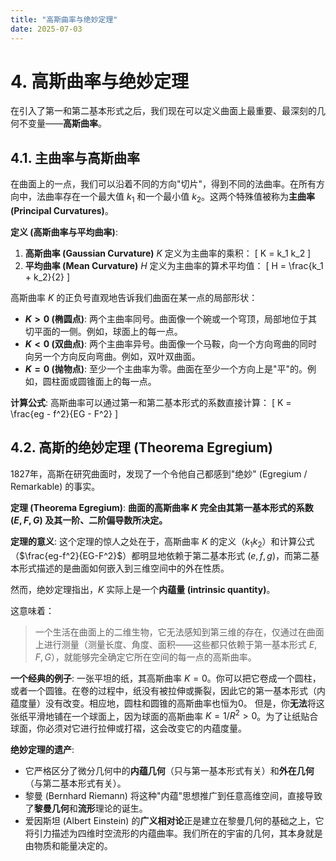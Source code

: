 ```yaml
---
title: "高斯曲率与绝妙定理"
date: 2025-07-03
---
```


# 4. 高斯曲率与绝妙定理

在引入了第一和第二基本形式之后，我们现在可以定义曲面上最重要、最深刻的几何不变量——**高斯曲率**。

## 4.1. 主曲率与高斯曲率

在曲面上的一点，我们可以沿着不同的方向"切片"，得到不同的法曲率。在所有方向中，法曲率存在一个最大值 $k_1$ 和一个最小值 $k_2$。这两个特殊值被称为**主曲率 (Principal Curvatures)**。

**定义 (高斯曲率与平均曲率)**:
1.  **高斯曲率 (Gaussian Curvature)** $K$ 定义为主曲率的乘积：
    \[ K = k_1 k_2 \]
2.  **平均曲率 (Mean Curvature)** $H$ 定义为主曲率的算术平均值：
    \[ H = \frac{k_1 + k_2}{2} \]

高斯曲率 $K$ 的正负号直观地告诉我们曲面在某一点的局部形状：
-   **$K > 0$ (椭圆点)**: 两个主曲率同号。曲面像一个碗或一个穹顶，局部地位于其切平面的一侧。例如，球面上的每一点。
-   **$K < 0$ (双曲点)**: 两个主曲率异号。曲面像一个马鞍，向一个方向弯曲的同时向另一个方向反向弯曲。例如，双叶双曲面。
-   **$K = 0$ (抛物点)**: 至少一个主曲率为零。曲面在至少一个方向上是"平"的。例如，圆柱面或圆锥面上的每一点。

**计算公式**:
高斯曲率可以通过第一和第二基本形式的系数直接计算：
\[ K = \frac{eg - f^2}{EG - F^2} \]

## 4.2. 高斯的绝妙定理 (Theorema Egregium)

1827年，高斯在研究曲面时，发现了一个令他自己都感到"绝妙" (Egregium / Remarkable) 的事实。

**定理 (Theorema Egregium)**:
**曲面的高斯曲率 $K$ 完全由其第一基本形式的系数 ($E, F, G$) 及其一阶、二阶偏导数所决定。**

**定理的意义**:
这个定理的惊人之处在于，高斯曲率 $K$ 的定义（$k_1 k_2$）和计算公式（$\frac{eg-f^2}{EG-F^2}$）都明显地依赖于第二基本形式 ($e,f,g$)，而第二基本形式描述的是曲面如何嵌入到三维空间中的外在性质。

然而，绝妙定理指出，$K$ 实际上是一个**内蕴量 (intrinsic quantity)**。

这意味着：
> 一个生活在曲面上的二维生物，它无法感知到第三维的存在，仅通过在曲面上进行测量（测量长度、角度、面积——这些都只依赖于第一基本形式 $E,F,G$），就能够完全确定它所在空间的每一点的高斯曲率。

**一个经典的例子**:
一张平坦的纸，其高斯曲率 $K=0$。你可以把它卷成一个圆柱，或者一个圆锥。在卷的过程中，纸没有被拉伸或撕裂，因此它的第一基本形式（内蕴度量）没有改变。相应地，圆柱和圆锥的高斯曲率也恒为0。
但是，你**无法**将这张纸平滑地铺在一个球面上，因为球面的高斯曲率 $K = 1/R^2 > 0$。为了让纸贴合球面，你必须对它进行拉伸或打褶，这会改变它的内蕴度量。

**绝妙定理的遗产**:
-   它严格区分了微分几何中的**内蕴几何**（只与第一基本形式有关）和**外在几何**（与第二基本形式有关）。
-   黎曼 (Bernhard Riemann) 将这种"内蕴"思想推广到任意高维空间，直接导致了**黎曼几何**和**流形**理论的诞生。
-   爱因斯坦 (Albert Einstein) 的**广义相对论**正是建立在黎曼几何的基础之上，它将引力描述为四维时空流形的内蕴曲率。我们所在的宇宙的几何，其本身就是由物质和能量决定的。 